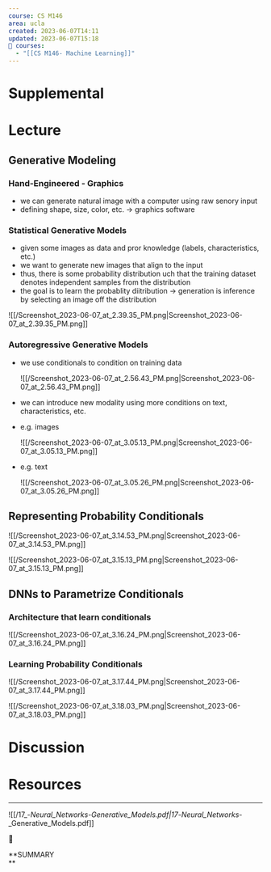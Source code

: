 ```yaml
---
course: CS M146
area: ucla
created: 2023-06-07T14:11
updated: 2023-06-07T15:18
📕 courses:
  - "[[CS M146- Machine Learning]]"
---
```

# Supplemental

# Lecture

## Generative Modeling

### Hand-Engineered - Graphics

- we can generate natural image with a computer using raw senory input
- defining shape, size, color, etc. → graphics software

### Statistical Generative Models

- given some images as data and pror knowledge (labels, characteristics, etc.)
- we want to generate new images that align to the input
- thus, there is some probability distribution uch that the training dataset denotes independent samples from the distribution
- the goal is to learn the probablity diitribution → generation is inference by selecting an image off the distribution

![[/Screenshot_2023-06-07_at_2.39.35_PM.png|Screenshot_2023-06-07_at_2.39.35_PM.png]]

  

### Autoregressive Generative Models

- we use conditionals to condition on training data
    
    ![[/Screenshot_2023-06-07_at_2.56.43_PM.png|Screenshot_2023-06-07_at_2.56.43_PM.png]]
    
- we can introduce new modality using more conditions on text, characteristics, etc.
- e.g. images
    
    ![[/Screenshot_2023-06-07_at_3.05.13_PM.png|Screenshot_2023-06-07_at_3.05.13_PM.png]]
    
      
    
- e.g. text
    
    ![[/Screenshot_2023-06-07_at_3.05.26_PM.png|Screenshot_2023-06-07_at_3.05.26_PM.png]]
    

## Representing Probability Conditionals

![[/Screenshot_2023-06-07_at_3.14.53_PM.png|Screenshot_2023-06-07_at_3.14.53_PM.png]]

![[/Screenshot_2023-06-07_at_3.15.13_PM.png|Screenshot_2023-06-07_at_3.15.13_PM.png]]

  

## DNNs to Parametrize Conditionals

### Architecture that learn conditionals

![[/Screenshot_2023-06-07_at_3.16.24_PM.png|Screenshot_2023-06-07_at_3.16.24_PM.png]]

### Learning Probability Conditionals

![[/Screenshot_2023-06-07_at_3.17.44_PM.png|Screenshot_2023-06-07_at_3.17.44_PM.png]]

![[/Screenshot_2023-06-07_at_3.18.03_PM.png|Screenshot_2023-06-07_at_3.18.03_PM.png]]

  

# Discussion

  

# Resources

---

![[/17_-_Neural_Networks_-_Generative_Models.pdf|17_-_Neural_Networks_-_Generative_Models.pdf]]

📌

**SUMMARY  
**